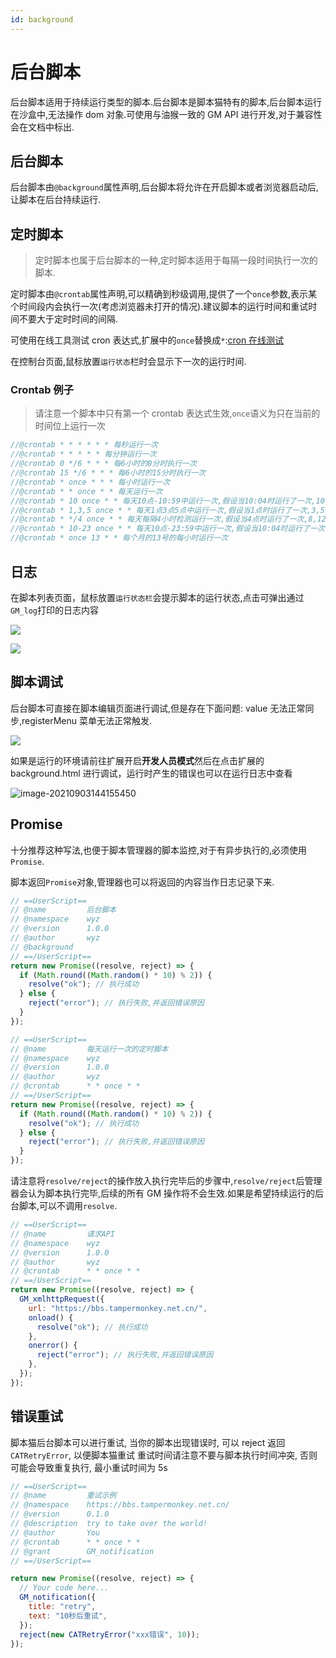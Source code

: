 ```yaml
---
id: background
---
```


# 后台脚本

后台脚本适用于持续运行类型的脚本.后台脚本是脚本猫特有的脚本,后台脚本运行在沙盒中,无法操作
dom 对象.可使用与油猴一致的 GM API 进行开发,对于兼容性会在文档中标出.

## 后台脚本

后台脚本由`@background`属性声明,后台脚本将允许在开启脚本或者浏览器启动后,让脚本在后台持续运行.

## 定时脚本

> 定时脚本也属于后台脚本的一种,定时脚本适用于每隔一段时间执行一次的脚本.

定时脚本由`@crontab`属性声明,可以精确到秒级调用,提供了一个`once`参数,表示某个时间段内会执行一次(考虑浏览器未打开的情况).建议脚本的运行时间和重试时间不要大于定时时间的间隔.

可使用在线工具测试 cron
表达式,扩展中的`once`替换成`*`:[cron 在线测试](https://tool.lu/crontab/)

在控制台页面,鼠标放置`运行状态`栏时会显示下一次的运行时间.

### Crontab 例子

> 请注意一个脚本中只有第一个 crontab
> 表达式生效,`once`语义为只在当前的时间位上运行一次

```javascript
//@crontab * * * * * * 每秒运行一次
//@crontab * * * * * 每分钟运行一次
//@crontab 0 */6 * * * 每6小时的0分时执行一次
//@crontab 15 */6 * * * 每6小时的15分时执行一次
//@crontab * once * * * 每小时运行一次
//@crontab * * once * * 每天运行一次
//@crontab * 10 once * * 每天10点-10:59中运行一次,假设当10:04时运行了一次,10:05-10:59的后续的时间将不会再运行
//@crontab * 1,3,5 once * * 每天1点3点5点中运行一次,假设当1点时运行了一次,3,5点将不会再运行
//@crontab * */4 once * * 每天每隔4小时检测运行一次,假设当4点时运行了一次,8,12,16,20,24点等后续的时间将不会再运行
//@crontab * 10-23 once * * 每天10点-23:59中运行一次,假设当10:04时运行了一次,10:05-23:59的后续时间将不会再运行
//@crontab * once 13 * * 每个月的13号的每小时运行一次
```

## 日志

在脚本列表页面，鼠标放置`运行状态栏`会提示脚本的运行状态,点击可弹出通过`GM_log`打印的日志内容

![](./background.assets/image-20210621214143661.png)

![](./background.assets/image-20210621214124685.png)

## 脚本调试

后台脚本可直接在脚本编辑页面进行调试,但是存在下面问题: value
无法正常同步,registerMenu 菜单无法正常触发.

![](./background.assets/image-20210903141601057.png)

如果是运行的环境请前往扩展开启**开发人员模式**然后在点击扩展的 background.html
进行调试，运行时产生的错误也可以在运行日志中查看

![image-20210903144155450](./background.assets/image-20210903144155450.png)

## Promise

十分推荐这种写法,也便于脚本管理器的脚本监控,对于有异步执行的,必须使用`Promise`.

脚本返回`Promise`对象,管理器也可以将返回的内容当作日志记录下来.

```ts
// ==UserScript==
// @name         后台脚本
// @namespace    wyz
// @version      1.0.0
// @author       wyz
// @background
// ==/UserScript==
return new Promise((resolve, reject) => {
  if (Math.round((Math.random() * 10) % 2)) {
    resolve("ok"); // 执行成功
  } else {
    reject("error"); // 执行失败,并返回错误原因
  }
});
```

```js
// ==UserScript==
// @name         每天运行一次的定时脚本
// @namespace    wyz
// @version      1.0.0
// @author       wyz
// @crontab      * * once * *
// ==/UserScript==
return new Promise((resolve, reject) => {
  if (Math.round((Math.random() * 10) % 2)) {
    resolve("ok"); // 执行成功
  } else {
    reject("error"); // 执行失败,并返回错误原因
  }
});
```

请注意将`resolve/reject`的操作放入执行完毕后的步骤中,`resolve/reject`后管理器会认为脚本执行完毕,后续的所有
GM 操作将不会生效.如果是希望持续运行的后台脚本,可以不调用`resolve`.

```js
// ==UserScript==
// @name         请求API
// @namespace    wyz
// @version      1.0.0
// @author       wyz
// @crontab      * * once * *
// ==/UserScript==
return new Promise((resolve, reject) => {
  GM_xmlhttpRequest({
    url: "https://bbs.tampermonkey.net.cn/",
    onload() {
      resolve("ok"); // 执行成功
    },
    onerror() {
      reject("error"); // 执行失败,并返回错误原因
    },
  });
});
```

## 错误重试

脚本猫后台脚本可以进行重试, 当你的脚本出现错误时, 可以 reject 返回`CATRetryError`,
以便脚本猫重试 重试时间请注意不要与脚本执行时间冲突, 否则可能会导致重复执行,
最小重试时间为 5s

```js
// ==UserScript==
// @name         重试示例
// @namespace    https://bbs.tampermonkey.net.cn/
// @version      0.1.0
// @description  try to take over the world!
// @author       You
// @crontab      * * once * *
// @grant        GM_notification
// ==/UserScript==

return new Promise((resolve, reject) => {
  // Your code here...
  GM_notification({
    title: "retry",
    text: "10秒后重试",
  });
  reject(new CATRetryError("xxx错误", 10));
});
```
